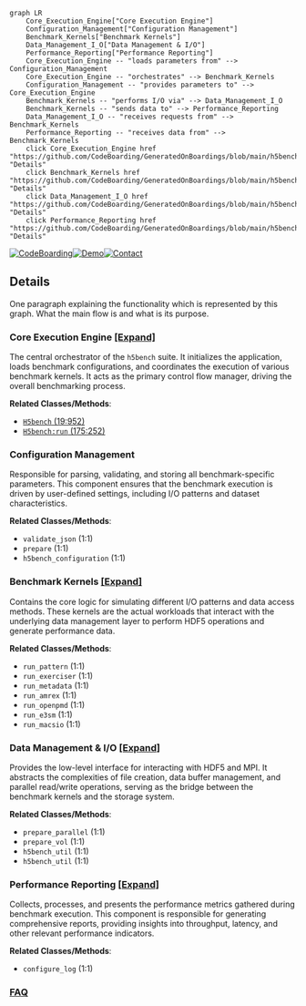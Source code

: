 ```mermaid
graph LR
    Core_Execution_Engine["Core Execution Engine"]
    Configuration_Management["Configuration Management"]
    Benchmark_Kernels["Benchmark Kernels"]
    Data_Management_I_O["Data Management & I/O"]
    Performance_Reporting["Performance Reporting"]
    Core_Execution_Engine -- "loads parameters from" --> Configuration_Management
    Core_Execution_Engine -- "orchestrates" --> Benchmark_Kernels
    Configuration_Management -- "provides parameters to" --> Core_Execution_Engine
    Benchmark_Kernels -- "performs I/O via" --> Data_Management_I_O
    Benchmark_Kernels -- "sends data to" --> Performance_Reporting
    Data_Management_I_O -- "receives requests from" --> Benchmark_Kernels
    Performance_Reporting -- "receives data from" --> Benchmark_Kernels
    click Core_Execution_Engine href "https://github.com/CodeBoarding/GeneratedOnBoardings/blob/main/h5bench/Core_Execution_Engine.md" "Details"
    click Benchmark_Kernels href "https://github.com/CodeBoarding/GeneratedOnBoardings/blob/main/h5bench/Benchmark_Kernels.md" "Details"
    click Data_Management_I_O href "https://github.com/CodeBoarding/GeneratedOnBoardings/blob/main/h5bench/Data_Management_I_O.md" "Details"
    click Performance_Reporting href "https://github.com/CodeBoarding/GeneratedOnBoardings/blob/main/h5bench/Performance_Reporting.md" "Details"
```

[![CodeBoarding](https://img.shields.io/badge/Generated%20by-CodeBoarding-9cf?style=flat-square)](https://github.com/CodeBoarding/GeneratedOnBoardings)[![Demo](https://img.shields.io/badge/Try%20our-Demo-blue?style=flat-square)](https://www.codeboarding.org/demo)[![Contact](https://img.shields.io/badge/Contact%20us%20-%20contact@codeboarding.org-lightgrey?style=flat-square)](mailto:contact@codeboarding.org)

## Details

One paragraph explaining the functionality which is represented by this graph. What the main flow is and what is its purpose.

### Core Execution Engine [[Expand]](./Core_Execution_Engine.md)
The central orchestrator of the `h5bench` suite. It initializes the application, loads benchmark configurations, and coordinates the execution of various benchmark kernels. It acts as the primary control flow manager, driving the overall benchmarking process.


**Related Classes/Methods**:

- <a href="https://github.com/hpc-io/h5bench/blob/master/src/h5bench.py#L19-L952" target="_blank" rel="noopener noreferrer">`H5bench` (19:952)</a>
- <a href="https://github.com/hpc-io/h5bench/blob/master/src/h5bench.py#L175-L252" target="_blank" rel="noopener noreferrer">`H5bench:run` (175:252)</a>


### Configuration Management
Responsible for parsing, validating, and storing all benchmark-specific parameters. This component ensures that the benchmark execution is driven by user-defined settings, including I/O patterns and dataset characteristics.


**Related Classes/Methods**:

- `validate_json` (1:1)
- `prepare` (1:1)
- `h5bench_configuration` (1:1)


### Benchmark Kernels [[Expand]](./Benchmark_Kernels.md)
Contains the core logic for simulating different I/O patterns and data access methods. These kernels are the actual workloads that interact with the underlying data management layer to perform HDF5 operations and generate performance data.


**Related Classes/Methods**:

- `run_pattern` (1:1)
- `run_exerciser` (1:1)
- `run_metadata` (1:1)
- `run_amrex` (1:1)
- `run_openpmd` (1:1)
- `run_e3sm` (1:1)
- `run_macsio` (1:1)


### Data Management & I/O [[Expand]](./Data_Management_I_O.md)
Provides the low-level interface for interacting with HDF5 and MPI. It abstracts the complexities of file creation, data buffer management, and parallel read/write operations, serving as the bridge between the benchmark kernels and the storage system.


**Related Classes/Methods**:

- `prepare_parallel` (1:1)
- `prepare_vol` (1:1)
- `h5bench_util` (1:1)
- `h5bench_util` (1:1)


### Performance Reporting [[Expand]](./Performance_Reporting.md)
Collects, processes, and presents the performance metrics gathered during benchmark execution. This component is responsible for generating comprehensive reports, providing insights into throughput, latency, and other relevant performance indicators.


**Related Classes/Methods**:

- `configure_log` (1:1)




### [FAQ](https://github.com/CodeBoarding/GeneratedOnBoardings/tree/main?tab=readme-ov-file#faq)